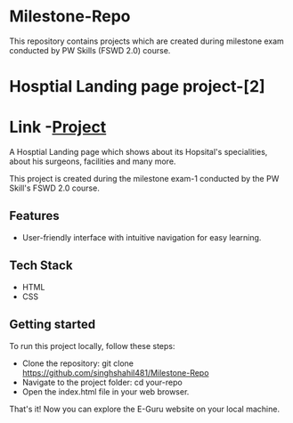 # Milestone-Repo
This repository contains projects which are created during milestone exam conducted by PW Skills (FSWD 2.0) course. 
# Hosptial Landing page project-[2]

# Link -[Project](https://hospital-landing-page-pawanyadav963.netlify.app)

A Hosptial Landing page which shows about its Hopsital's specialities, about his surgeons, facilities and many more.

This project is created during the milestone exam-1 conducted by the PW Skill's FSWD 2.0 course.

## Features

- User-friendly interface with intuitive navigation for easy learning.

## Tech Stack

- HTML
- CSS

## Getting started

To run this project locally, follow these steps:

- Clone the repository: git clone https://github.com/singhshahil481/Milestone-Repo
- Navigate to the project folder: cd your-repo
- Open the index.html file in your web browser.

That's it! Now you can explore the E-Guru website on your local machine.
